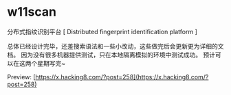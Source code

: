 # w11scan
分布式指纹识别平台 [ Distributed fingerprint identification platform ]

总体已经设计完毕，还差搜索语法和一些小改动，这些做完后会更新更为详细的文档。 
因为没有很多机器提供测试，只在本地隔离模拟的环境中测试成功。 
预计可以在这两个星期写完~   

Preview: [https://x.hacking8.com/?post=258](https://x.hacking8.com/?post=258)
